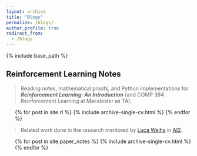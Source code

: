 ```yaml
---
layout: archive
title: "Blogs"
permalink: /blogs/
author_profile: true
redirect_from: 
  - /blogs
---
```


{% include base_path %}

## Reinforcement Learning Notes

> Reading notes, mathematical proofs, and Python implementations for ___Reinforcement Learning: An Introduction___ (and COMP 394 Reinforcement Learning at Macalester as TA).


  <ul>{% for post in site.rl %}
    {% include archive-single-cv.html %}
  {% endfor %}</ul>

> Related work done in the research mentored by [Luca Weihs](https://lucaweihs.github.io/) in [AI2](https://allenai.org/).

  <ul>{% for post in site.paper_notes %}
    {% include archive-single-cv.html %}
  {% endfor %}</ul>
